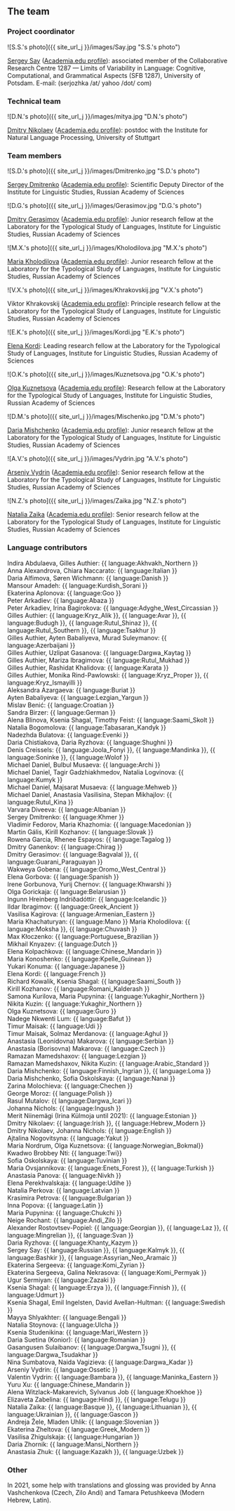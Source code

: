 ## The team

### Project coordinator

![S.S.'s photo]({{ site_url_j }}/images/Say.jpg "S.S.'s photo")

[Sergey Say](https://www.uni-potsdam.de/de/slavische-linguistik/team/dr-sergey-say) ([Academia.edu profile](https://uni-potsdam.academia.edu/SergeySay)): associated member of the Collaborative Research Centre 1287 — Limits of Variability in Language: Cognitive, Computational, and Grammatical Aspects (SFB 1287), University of Potsdam.
E-mail: (serjozhka /at/ yahoo /dot/ com)

### Technical team
![D.N.'s photo]({{ site_url_j }}/images/mitya.jpg "D.N.'s photo")

[Dmitry Nikolaev](https://dnikolaev.com) ([Academia.edu profile](https://su-se.academia.edu/DmitryNikolaev)): postdoc with the Institute for Natural Language Processing, University of Stuttgart

### Team members

![S.D.'s photo]({{ site_url_j }}/images/Dmitrenko.jpg "S.D.'s photo")

[Sergey Dmitrenko](https://iling.spb.ru/people/dmitrenko.html.ru) ([Academia.edu profile](https://iling-spb.academia.edu/SergeyDmitrenko)): Scientific Deputy Director of the Institute for Linguistic Studies, Russian Academy of Sciences

![D.G.'s photo]({{ site_url_j }}/images/Gerasimov.jpg "D.G.'s photo")

[Dmitry Gerasimov](https://iling.spb.ru/people/gerasimov.html.ru) ([Academia.edu profile](https://iling-spb.academia.edu/DmitryGerasimov)): Junior research fellow at the Laboratory for the Typological Study of Languages, Institute for Linguistic Studies, Russian Academy of Sciences

![M.X.'s photo]({{ site_url_j }}/images/Kholodilova.jpg "M.X.'s photo")

[Maria Kholodilova](https://iling.spb.ru/people/kholodilova.html.ru) ([Academia.edu profile](https://iling-spb.academia.edu/MariaKholodilova)): Junior research fellow at the Laboratory for the Typological Study of Languages, Institute for Linguistic Studies, Russian Academy of Sciences

![V.X.'s photo]({{ site_url_j }}/images/Khrakovskij.jpg "V.X.'s photo")

Viktor Khrakovskij ([Academia.edu profile](https://independent.academia.edu/%D0%92%D0%B8%D0%BA%D1%82%D0%BE%D1%80%D0%A5%D1%80%D0%B0%D0%BA%D0%BE%D0%B2%D1%81%D0%BA%D0%B8%D0%B9)): Principle research fellow at the Laboratory for the Typological Study of Languages, Institute for Linguistic Studies, Russian Academy of Sciences

![E.K.'s photo]({{ site_url_j }}/images/Kordi.jpg "E.K.'s photo")

[Elena Kordi](https://iling.spb.ru/people/kordi.html.ru): Leading research fellow at the Laboratory for the Typological Study of Languages, Institute for Linguistic Studies, Russian Academy of Sciences

![O.K.'s photo]({{ site_url_j }}/images/Kuznetsova.jpg "O.K.'s photo")

[Olga Kuznetsova](https://iling.spb.ru/people/kuznetsova_o.html.ru) ([Academia.edu profile](https://iling-spb.academia.edu/OlgaKouznetsova)): Research fellow at the Laboratory for the Typological Study of Languages, Institute for Linguistic Studies, Russian Academy of Sciences

![D.M.'s photo]({{ site_url_j }}/images/Mischenko.jpg "D.M.'s photo")

[Daria Mishchenko](https://iling.spb.ru/people/mishchenko.html.ru) ([Academia.edu profile](https://iling-spb.academia.edu/DariaMishchenko)): Junior research fellow at the Laboratory for the Typological Study of Languages, Institute for Linguistic Studies, Russian Academy of Sciences

![A.V.'s photo]({{ site_url_j }}/images/Vydrin.jpg "A.V.'s photo")

[Arseniy Vydrin](https://iling.spb.ru/people/vydrin.html.ru) ([Academia.edu profile](https://iling-spb.academia.edu/ArseniyVydrin)): Senior research fellow at the Laboratory for the Typological Study of Languages, Institute for Linguistic Studies, Russian Academy of Sciences

![N.Z.'s photo]({{ site_url_j }}/images/Zaika.jpg "N.Z.'s photo")

[Natalia Zaika](https://iling.spb.ru/people/zaika.html.ru) ([Academia.edu profile](https://iling-spb.academia.edu/%D0%97%D0%B0%D0%B8%D0%BA%D0%B0%D0%9D%D0%B0%D1%82%D0%B0%D0%BB%D1%8C%D1%8F)): Senior research fellow at the Laboratory for the Typological Study of Languages, Institute for Linguistic Studies, Russian Academy of Sciences

### Language contributors

Indira Abdulaeva, Gilles Authier: {{ language:Akhvakh_Northern }}  
Anna Alexandrova, Chiara Naccarato: {{ language:Italian }}  
Daria Alfimova, Søren Wichmann: {{ language:Danish }}  
Mansour Amadeh: {{ language:Kurdish_Sorani }}  
Ekaterina Aplonova: {{ language:Goo }}  
Peter Arkadiev: {{ language:Abaza }}  
Peter Arkadiev, Irina Bagirokova: {{ language:Adyghe_West_Circassian }}  
Gilles Authier: {{ language:Kryz_Alik }}, {{ language:Avar }}, {{ language:Budugh }}, {{ language:Rutul_Shinaz }}, {{ language:Rutul_Southern }}, {{ language:Tsakhur }}  
Gilles Authier, Ayten Babaliyeva, Murad Suleymanov: {{ language:Azerbaijani }}  
Gilles Authier, Uzlipat Gasanova: {{ language:Dargwa_Kaytag }}  
Gilles Authier, Mariza Ibragimova: {{ language:Rutul_Mukhad }}  
Gilles Authier, Rashidat Khalidova: {{ language:Karata }}  
Gilles Authier, Monika Rind-Pawlowski: {{ language:Kryz_Proper }}, {{ language:Kryz_Ismayilli }}  
Aleksandra Azargaeva: {{ language:Buriat }}  
Ayten Babaliyeva: {{ language:Lezgian_Yargun }}  
Mislav Benić: {{ language:Croatian }}  
Sandra Birzer: {{ language:German }}  
Alena Blinova, Ksenia Shagal, Timothy Feist: {{ language:Saami_Skolt }}  
Natalia Bogomolova: {{ language:Tabasaran_Kandyk }}   
Nadezhda Bulatova: {{ language:Evenki }}  
Daria Chistiakova, Daria Ryzhova: {{ language:Shughni }}  
Denis Creissels: {{ language:Joola_Fonyi }}, {{ language:Mandinka }}, {{ language:Soninke }}, {{ language:Wolof }}  
Michael Daniel, Bulbul Musaeva: {{ language:Archi }}  
Michael Daniel, Tagir Gadzhiakhmedov, Natalia Logvinova: {{ language:Kumyk }}  
Michael Daniel, Majsarat Musaeva: {{ language:Mehweb }}  
Michael Daniel, Anastasia Vasilisina, Stepan Mikhajlov: {{ language:Rutul_Kina }}  
Varvara Diveeva: {{ language:Albanian }}  
Sergey Dmitrenko: {{ language:Khmer }}  
Vladimir Fedorov, Maria Khazhomia: {{ language:Macedonian }}  
Martin Gális, Kirill Kozhanov: {{ language:Slovak }}  
Rowena Garcia, Rhenee Espayos: {{ language:Tagalog }}  
Dmitry Ganenkov:  {{ language:Chirag }}  
Dmitry Gerasimov: {{ language:Bagvalal }}, {{ language:Guarani_Paraguayan }}  
Wakweya Gobena:  {{ language:Oromo_West_Central }}  
Elena Gorbova: {{ language:Spanish }}  
Irene Gorbunova, Yurij Chernov:  {{ language:Khwarshi }}  
Olga Gorickaja: {{ language:Belarusian }}  
Ingunn Hreinberg Indriðadóttir: {{ language:Icelandic }}  
Ildar Ibragimov: {{ language:Greek_Ancient }}  
Vasilisa Kagirova: {{ language:Armenian_Eastern }}  
Maria Khachaturyan: {{ language:Mano }}
Maria Kholodilova: {{ language:Moksha }}, {{ language:Chuvash }}  
Max Kłoczenko: {{ language:Portuguese_Brazilian }}  
Mikhail Knyazev: {{ language:Dutch }}  
Elena Kolpachkova: {{ language:Chinese_Mandarin }}  
Maria Konoshenko: {{ language:Kpelle_Guinean }}  
Yukari Konuma: {{ language:Japanese }}  
Elena Kordi: {{ language:French }}  
Richard Kowalik, Ksenia Shagal: {{ language:Saami_South }}  
Kirill Kozhanov: {{ language:Romani_Kalderash }}  
Samona Kurilova, Maria Pupynina: {{ language:Yukaghir_Northern }}  
Nikita Kuzin: {{ language:Yukaghir_Northern }}  
Olga Kuznetsova: {{ language:Guro }}  
Nadege Nkwenti Lum:  {{ language:Bafut }}  
Timur Maisak: {{ language:Udi }}  
Timur Maisak, Solmaz Merdanova: {{ language:Aghul }}  
Anastasia (Leonidovna) Makarova: {{ language:Serbian }}  
Anastasia (Borisovna) Makarova: {{ language:Czech }}  
Ramazan Mamedshaxov: {{ language:Lezgian }}  
Ramazan Mamedshaxov, Nikita Kuzin: {{ language:Arabic_Standard }}  
Daria Mishchenko: {{ language:Finnish_Ingrian }}, {{ language:Loma }}  
Daria Mishchenko, Sofia Oskolskaya: {{ language:Nanai }}  
Zarina Molochieva: {{ language:Chechen }}  
George Moroz: {{ language:Polish }}  
Rasul Mutalov: {{ language:Dargwa_Icari }}  
Johanna Nichols: {{ language:Ingush }}  
Merit Niinemägi (Irina Külmoja until 2021): {{ language:Estonian }}  
Dmitry Nikolaev: {{ language:Irish }}, {{ language:Hebrew_Modern }}  
Dmitry Nikolaev, Johanna Nichols: {{ language:English }}  
Ajtalina Nogovitsyna: {{ language:Yakut }}  
Maria Nordrum, Olga Kuznetsova: {{ language:Norwegian_Bokmal}}  
Kwadwo Brobbey Nti: {{ language:Twi}}  
Sofia Oskolskaya: {{ language:Tuvinian }}  
Maria Ovsjannikova: {{ language:Enets_Forest }}, {{ language:Turkish }}  
Anastasia Panova: {{ language:Nivkh }}  
Elena Perekhvalskaja: {{ language:Udihe }}  
Natalia Perkova: {{ language:Latvian }}  
Krasimira Petrova: {{ language:Bulgarian }}  
Inna Popova: {{ language:Latin }}  
Maria Pupynina: {{ language:Chukchi }}  
Neige Rochant: {{ language:Andi_Zilo }}  
Alexander Rostovtsev-Popiel: {{ language:Georgian }},  {{ language:Laz }},  {{ language:Mingrelian }},   {{ language:Svan }}  
Daria Ryzhova: {{ language:Khanty_Kazym }}  
Sergey Say: {{ language:Russian }}, {{ language:Kalmyk }}, {{ language:Bashkir }}, {{ language:Assyrian_Neo_Aramaic }}  
Ekaterina Sergeeva: {{ language:Komi_Zyrian }}  
Ekaterina Sergeeva, Galina Nekrasova: {{ language:Komi_Permyak }}  
Ugur Sermiyan: {{ language:Zazaki }}  
Ksenia Shagal: {{ language:Erzya }}, {{ language:Finnish }}, {{ language:Udmurt }}  
Ksenia Shagal, Emil Ingelsten, David Avellan-Hultman: {{ language:Swedish }}  
Mayya Shlyakhter: {{ language:Bengali }}  
Natalia Stoynova: {{ language:Ulcha }}  
Ksenia Studenikina: {{ language:Mari_Western }}  
Daria Suetina (Konior): {{ language:Romanian }}  
Gasangusen Sulaibanov:  {{ language:Dargwa_Tsugni }}, {{ language:Dargwa_Tsudakhar }}  
Nina Sumbatova, Naida Vagizieva:  {{ language:Dargwa_Kadar }}  
Arseniy Vydrin: {{ language:Ossetic }}  
Valentin Vydrin: {{ language:Bambara }}, {{ language:Maninka_Eastern }}  
Yuru Xu: {{ language:Chinese_Mandarin }}  
Alena Witzlack-Makarevich, Sylvanus Job {{ language:Khoekhoe }}
Elizaveta Zabelina: {{ language:Hindi }},  {{ language:Telugu }}  
Natalia Zaika: {{ language:Basque }}, {{ language:Lithuanian }}, {{ language:Ukrainian }}, {{ language:Gascon }}  
Andreja Žele, Mladen Uhlik: {{ language:Slovenian }}  
Ekaterina Zheltova: {{ language:Greek_Modern }}  
Vasilisa Zhigulskaja: {{ language:Hungarian }}  
Daria Zhornik: {{ language:Mansi_Northern }}  
Anastasia Zhuk: {{ language:Kazakh }}, {{ language:Uzbek }}   

### Other

In 2021, some help with translations and glossing was provided by Anna Vashchenkova (Czech, Zilo Andi) and Tamara Petushkeeva (Modern Hebrew, Latin).  
